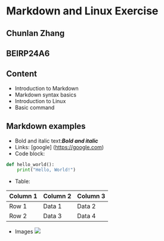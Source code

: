 # Markdown and Linux Exercise
## Chunlan Zhang
## BEIRP24A6
## Content
- Introduction to Markdown
- Markdown syntax basics
- Introduction to Linux
- Basic command
## Markdown examples
- Bold and italic text:***Bold and italic***
- Links: [google]
(https://google.com)
- Code block:
```python
def hello_world():
    print("Hello, World!")
```
- Table:

| Column 1 | Column 2 | Column 3 |
|----------|----------|----------|
| Row 1    | Data 1   | Data 2   |
| Row 2    | Data 3   | Data 4   |

- Images
![ ](https://hips.hearstapps.com/hmg-prod/images/shih-tzu-little-dog-royalty-free-image-1652927214.jpg?crop=0.447xw:1.00xh;0.248xw,0&resize=980:*)

